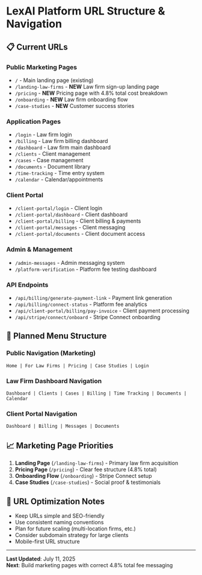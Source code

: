 # LexAI Platform URL Structure & Navigation

## 📋 Current URLs

### **Public Marketing Pages**
- `/` - Main landing page (existing)
- `/landing-law-firms` - **NEW** Law firm sign-up landing page
- `/pricing` - **NEW** Pricing page with 4.8% total cost breakdown
- `/onboarding` - **NEW** Law firm onboarding flow
- `/case-studies` - **NEW** Customer success stories

### **Application Pages**
- `/login` - Law firm login
- `/billing` - Law firm billing dashboard
- `/dashboard` - Law firm main dashboard
- `/clients` - Client management
- `/cases` - Case management
- `/documents` - Document library
- `/time-tracking` - Time entry system
- `/calendar` - Calendar/appointments

### **Client Portal**
- `/client-portal/login` - Client login
- `/client-portal/dashboard` - Client dashboard
- `/client-portal/billing` - Client billing & payments
- `/client-portal/messages` - Client messaging
- `/client-portal/documents` - Client document access

### **Admin & Management**
- `/admin-messages` - Admin messaging system
- `/platform-verification` - Platform fee testing dashboard

### **API Endpoints**
- `/api/billing/generate-payment-link` - Payment link generation
- `/api/billing/connect-status` - Platform fee analytics
- `/api/client-portal/billing/pay-invoice` - Client payment processing
- `/api/stripe/connect/onboard` - Stripe Connect onboarding

## 🎯 Planned Menu Structure

### **Public Navigation (Marketing)**
```
Home | For Law Firms | Pricing | Case Studies | Login
```

### **Law Firm Dashboard Navigation**
```
Dashboard | Clients | Cases | Billing | Time Tracking | Documents | Calendar
```

### **Client Portal Navigation**
```
Dashboard | Billing | Messages | Documents
```

## 📈 Marketing Page Priorities

1. **Landing Page** (`/landing-law-firms`) - Primary law firm acquisition
2. **Pricing Page** (`/pricing`) - Clear fee structure (4.8% total)
3. **Onboarding Flow** (`/onboarding`) - Stripe Connect setup
4. **Case Studies** (`/case-studies`) - Social proof & testimonials

## 🔄 URL Optimization Notes

- Keep URLs simple and SEO-friendly
- Use consistent naming conventions
- Plan for future scaling (multi-location firms, etc.)
- Consider subdomain strategy for large clients
- Mobile-first URL structure

---
**Last Updated**: July 11, 2025  
**Next**: Build marketing pages with correct 4.8% total fee messaging